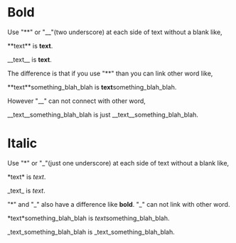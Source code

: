 # Bold
Use "**" or "__"(two underscore) at each side of text without a blank like,

\*\*text\*\* is **text**.

\_\_text\_\_ is __text__.

The difference is that if you use "**" than you can link other word like,

\*\*text\*\*something_blah_blah is **text**something_blah_blah.

However "__" can not connect with other word,

\_\_text\_\_something_blah_blah is just __text__something_blah_blah.

# Italic
Use "*" or "_"(just one underscore) at each side of text without a blank like,

\*text\* is *text*.

\_text\_ is _text_.

"*" and "_" also have a difference like __bold__. "\_" can not link with other word.

\*text\*something_blah_blah is *text*something_blah_blah.

\_text\_something_blah_blah is _text_something_blah_blah.